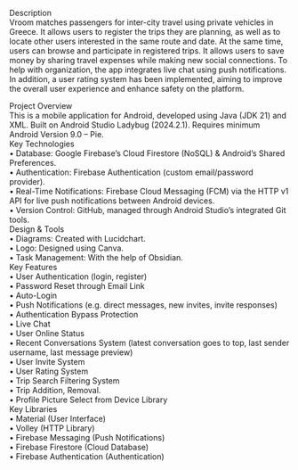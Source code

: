 Description  
Vroom matches passengers for inter-city travel using private vehicles in Greece. It allows users to register the trips they are planning, as well as to locate other users interested in the same route and date. At the same time, users can browse and participate in registered trips. It allows users to save money by sharing travel expenses while making new social connections. To help with organization, the app integrates live chat using push notifications. In addition, a user rating system has been implemented, aiming to improve the overall user experience and enhance safety on the platform.  
  
Project Overview  
This is a mobile application for Android, developed using Java (JDK 21) and XML. Built on Android Studio Ladybug (2024.2.1). Requires minimum Android Version 9.0 – Pie.  
Key Technologies  
•	Database: Google Firebase’s Cloud Firestore (NoSQL) & Android’s Shared Preferences.  
•	Authentication: Firebase Authentication (custom email/password provider).  
•	Real-Time Notifications: Firebase Cloud Messaging (FCM) via the HTTP v1 API for live push notifications between Android devices.  
•	Version Control: GitHub, managed through Android Studio’s integrated Git tools.  
Design & Tools  
•	Diagrams: Created with Lucidchart.  
•	Logo: Designed using Canva.  
•	Task Management: With the help of Obsidian.  
Key Features  
•	User Authentication (login, register)  
•	Password Reset through Email Link  
•	Auto-Login  
•	Push Notifications (e.g. direct messages, new invites, invite responses)  
•	Authentication Bypass Protection  
•	Live Chat  
•	User Online Status  
•	Recent Conversations System (latest conversation goes to top, last sender username, last message preview)  
•	User Invite System  
•	User Rating System  
•	Trip Search Filtering System  
•	Trip Addition, Removal.  
•	Profile Picture Select from Device Library  
Key Libraries  
•	Material (User Interface)  
•	Volley (HTTP Library)  
•	Firebase Messaging (Push Notifications)  
•	Firebase Firestore (Cloud Database)  
•	Firebase Authentication (Authentication)  
